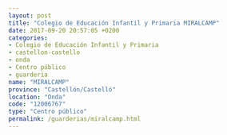 ```yaml
---
layout: post
title: "Colegio de Educación Infantil y Primaria MIRALCAMP"
date: 2017-09-20 20:57:05 +0200
categories:
- Colegio de Educación Infantil y Primaria
- castellon-castello
- onda
- Centro público
- guarderia
name: "MIRALCAMP"
province: "Castellón/Castelló"
location: "Onda"
code: "12006767"
type: "Centro público"
permalink: /guarderias/miralcamp.html
---
```

